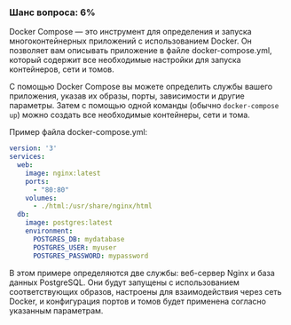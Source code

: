 ### Шанс вопроса: 6%

Docker Compose — это инструмент для определения и запуска многоконтейнерных приложений с использованием Docker. Он позволяет вам описывать приложение в файле docker-compose.yml, который содержит все необходимые настройки для запуска контейнеров, сети и томов.

С помощью Docker Compose вы можете определить службы вашего приложения, указав их образы, порты, зависимости и другие параметры. Затем с помощью одной команды (обычно `docker-compose up`) можно создать все необходимые контейнеры, сети и тома.

Пример файла docker-compose.yml:

```yaml
version: '3'
services:
  web:
    image: nginx:latest
    ports:
      - "80:80"
    volumes:
      - ./html:/usr/share/nginx/html
  db:
    image: postgres:latest
    environment:
      POSTGRES_DB: mydatabase
      POSTGRES_USER: myuser
      POSTGRES_PASSWORD: mypassword
```

В этом примере определяются две службы: веб-сервер Nginx и база данных PostgreSQL. Они будут запущены с использованием соответствующих образов, настроены для взаимодействия через сеть Docker, и конфигурация портов и томов будет применена согласно указанным параметрам.
